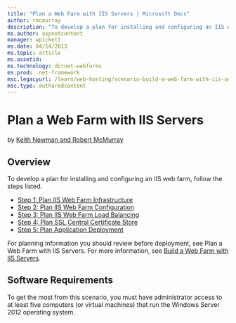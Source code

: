 ```yaml
---
title: "Plan a Web Farm with IIS Servers | Microsoft Docs"
author: rmcmurray
description: "To develop a plan for installing and configuring an IIS web farm, follow these steps: Plan IIS Web Farm Infrastructure, Plan IIS Web Farm Configuration, Plan..."
ms.author: aspnetcontent
manager: wpickett
ms.date: 04/14/2013
ms.topic: article
ms.assetid: 
ms.technology: dotnet-webforms
ms.prod: .net-framework
msc.legacyurl: /learn/web-hosting/scenario-build-a-web-farm-with-iis-servers/plan-a-web-farm-with-iis-servers
msc.type: authoredcontent
---
```

Plan a Web Farm with IIS Servers
====================
by [Keith Newman and Robert McMurray](https://github.com/rmcmurray)

## Overview

To develop a plan for installing and configuring an IIS web farm, follow the steps listed.

- [Step 1: Plan IIS Web Farm Infrastructure](planning-step-1-plan-iis-web-farm-infrastructure.md)
- [Step 2: Plan IIS Web Farm Configuration](planning-step-2-plan-iis-web-farm-configuration.md)
- [Step 3: Plan IIS Web Farm Load Balancing](planning-step-3-plan-iis-web-farm-load-balancing.md)
- [Step 4: Plan SSL Central Certificate Store](planning-step-4-plan-ssl-central-certificate-store.md)
- [Step 5: Plan Application Deployment](planning-step-5-plan-application-deployment.md)

For planning information you should review before deployment, see  Plan a Web Farm with IIS Servers. For more information, see [Build a Web Farm with IIS Servers](overview-build-a-web-farm-with-iis-servers.md).

## Software Requirements

To get the most from this scenario, you must have administrator access to at least five computers (or virtual machines) that run the Windows Server 2012 operating system.